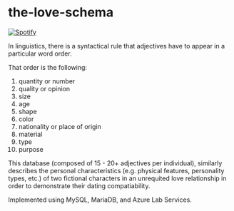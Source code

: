 # the-love-schema

[![Spotify](https://img.shields.io/badge/Spotify-1ED760?style=for-the-badge&logo=spotify&logoColor=white)](https://open.spotify.com/playlist/7KqtmGizc1e7dAFnsks3Xj?si=KP37PMgXST-qMos4DpXv9A&utm_source=native-share-menu&nd=1#login)

In linguistics, there is a syntactical rule that adjectives have to appear in a particular word order. 

That order is the following:

1. quantity or number
2. quality or opinion
3. size
4. age
5. shape
6. color
7. nationality or place of origin
8. material
9. type
10. purpose

This database (composed of 15 - 20+ adjectives per individual), similarly describes the personal characteristics (e.g. physical features, personality types, etc.) of two fictional characters in an unrequited love relationship in order to demonstrate their dating compatiability. 

Implemented using MySQL, MariaDB, and Azure Lab Services.

